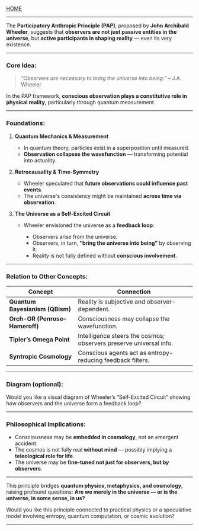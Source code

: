 [HOME](/README.md)    

---     

The **Participatory Anthropic Principle (PAP)**, proposed by **John Archibald Wheeler**, suggests that **observers are not just passive entities in the universe**, but **active participants in shaping reality** — even its very existence.

---

### **Core Idea:**

> *“Observers are necessary to bring the universe into being.”*
> – J.A. Wheeler

In the PAP framework, **conscious observation plays a constitutive role in physical reality**, particularly through quantum measurement.

---

### **Foundations:**

1. **Quantum Mechanics & Measurement**

   * In quantum theory, particles exist in a superposition until measured.
   * **Observation collapses the wavefunction** — transforming potential into actuality.

2. **Retrocausality & Time-Symmetry**

   * Wheeler speculated that **future observations could influence past events**.
   * The universe's consistency might be maintained **across time via observation**.

3. **The Universe as a Self-Excited Circuit**

   * Wheeler envisioned the universe as a **feedback loop**:

     * Observers arise from the universe.
     * Observers, in turn, **“bring the universe into being”** by observing it.
     * Reality is not fully defined without **conscious involvement**.

---

### **Relation to Other Concepts:**

| Concept                         | Connection                                                         |
| ------------------------------- | ------------------------------------------------------------------ |
| **Quantum Bayesianism (QBism)** | Reality is subjective and observer-dependent.                      |
| **Orch-OR (Penrose–Hameroff)**  | Consciousness may collapse the wavefunction.                       |
| **Tipler’s Omega Point**        | Intelligence steers the cosmos; observers preserve universal info. |
| **Syntropic Cosmology**         | Conscious agents act as entropy-reducing feedback filters.         |

---

### **Diagram (optional):**

Would you like a visual diagram of Wheeler’s “Self-Excited Circuit” showing how observers and the universe form a feedback loop?

---

### **Philosophical Implications:**

* Consciousness may be **embedded in cosmology**, not an emergent accident.
* The cosmos is not fully real **without mind** — possibly implying a **teleological role for life**.
* The universe may be **fine-tuned not just for observers, but *by* observers**.

---

This principle bridges **quantum physics, metaphysics, and cosmology**, raising profound questions:
**Are we merely in the universe — or is the universe, in some sense, in us?**

Would you like this principle connected to practical physics or a speculative model involving entropy, quantum computation, or cosmic evolution?



---   
